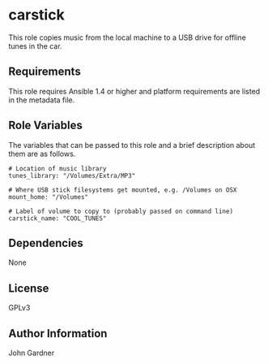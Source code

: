 carstick
========

This role copies music from the local machine to a USB drive for offline tunes in the
car.

Requirements
------------

This role requires Ansible 1.4 or higher and platform requirements are listed
in the metadata file.

Role Variables
--------------

The variables that can be passed to this role and a brief description about
them are as follows.

    # Location of music library
    tunes_library: "/Volumes/Extra/MP3"

    # Where USB stick filesystems get mounted, e.g. /Volumes on OSX
    mount_home: "/Volumes"

    # Label of volume to copy to (probably passed on command line)
    carstick_name: "COOL_TUNES"

Dependencies
------------

None

License
-------

GPLv3

Author Information
------------------

John Gardner


